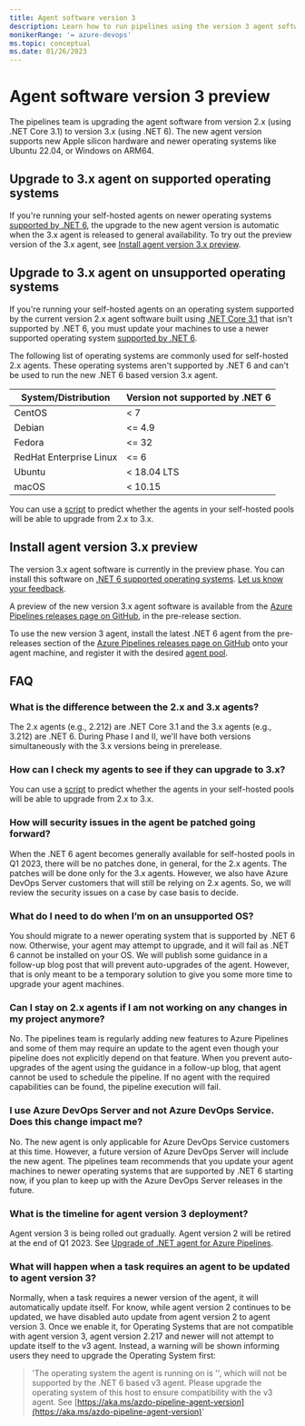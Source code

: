 ```yaml
---
title: Agent software version 3
description: Learn how to run pipelines using the version 3 agent software.
monikerRange: '= azure-devops'
ms.topic: conceptual
ms.date: 01/26/2023
---
```


# Agent software version 3 preview

The pipelines team is upgrading the agent software from version 2.x (using .NET Core 3.1) to version 3.x (using .NET 6). The new agent version supports new Apple silicon hardware and newer operating systems like Ubuntu 22.04, or Windows on ARM64.

## Upgrade to 3.x agent on supported operating systems

If you're running your self-hosted agents on newer operating systems [supported by .NET 6](https://github.com/dotnet/core/blob/main/release-notes/6.0/supported-os.md), the upgrade to the new agent version is automatic when the 3.x agent is released to general availability. To try out the preview version of the 3.x agent, see [Install agent version 3.x preview](#install-agent-version-3x-preview).

## Upgrade to 3.x agent on unsupported operating systems

If you're running your self-hosted agents on an operating system supported by the current version 2.x agent software built using [.NET Core 3.1](https://github.com/dotnet/core/blob/main/release-notes/3.1/3.1-supported-os.md) that isn't supported by .NET 6, you must update your machines to use a newer supported operating system [supported by .NET 6](https://github.com/dotnet/core/blob/main/release-notes/6.0/supported-os.md).

The following list of operating systems are commonly used for self-hosted 2.x agents. These operating systems aren't supported by .NET 6 and can't be used to run the new .NET 6 based version 3.x agent.

| System/Distribution | Version not supported by .NET 6 |
|---------------------|---------------------------------|
| CentOS | < 7 |
| Debian | <= 4.9 |
| Fedora | <= 32 |
| RedHat Enterprise Linux | <= 6 |
| Ubuntu | < 18.04 LTS |
| macOS | < 10.15 |

You can use a [script](https://github.com/microsoft/azure-pipelines-agent/tree/master/tools/FindAgentsNotCompatibleWithAgent) to predict whether the agents in your self-hosted pools will be able to upgrade from 2.x to 3.x.

## Install agent version 3.x preview

The version 3.x agent software is currently in the preview phase. You can install this software on [.NET 6 supported operating systems](https://github.com/dotnet/core/blob/main/release-notes/6.0/supported-os.md). [Let us know your feedback](https://github.com/microsoft/azure-pipelines-agent/issues).

A preview of the new version 3.x agent software is available from the [Azure Pipelines releases page on GitHub](https://github.com/microsoft/azure-pipelines-agent/releases), in the pre-release section.

To use the new version 3 agent, install the latest .NET 6 agent from the pre-releases section of the [Azure Pipelines releases page on GitHub](https://github.com/microsoft/azure-pipelines-agent/releases) onto your agent machine, and register it with the desired [agent pool](pools-queues.md).

## FAQ

### What is the difference between the 2.x and 3.x agents?

The 2.x agents (e.g., 2.212) are .NET Core 3.1 and the 3.x agents (e.g., 3.212) are .NET 6. During Phase I and II, we'll have both versions simultaneously with the 3.x versions being in prerelease.

### How can I check my agents to see if they can upgrade to 3.x?

You can use a [script](https://github.com/microsoft/azure-pipelines-agent/tree/master/tools/FindAgentsNotCompatibleWithAgent) to predict whether the agents in your self-hosted pools will be able to upgrade from 2.x to 3.x.

### How will security issues in the agent be patched going forward?

When the .NET 6 agent becomes generally available for self-hosted pools in Q1 2023, there will be no patches done, in general, for the 2.x agents. The patches will be done only for the 3.x agents. However, we also have Azure DevOps Server customers that will still be relying on 2.x agents. So, we will review the security issues on a case by case basis to decide.

### What do I need to do when I’m on an unsupported OS?

You should migrate to a newer operating system that is supported by .NET 6 now. Otherwise, your agent may attempt to upgrade, and it will fail as .NET 6 cannot be installed on your OS. We will publish some guidance in a follow-up blog post that will prevent auto-upgrades of the agent. However, that is only meant to be a temporary solution to give you some more time to upgrade your agent machines.

### Can I stay on 2.x agents if I am not working on any changes in my project anymore?

No. The pipelines team is regularly adding new features to Azure Pipelines and some of them may require an update to the agent even though your pipeline does not explicitly depend on that feature. When you prevent auto-upgrades of the agent using the guidance in a follow-up blog, that agent cannot be used to schedule the pipeline. If no agent with the required capabilities can be found, the pipeline execution will fail.

### I use Azure DevOps Server and not Azure DevOps Service. Does this change impact me?

No. The new agent is only applicable for Azure DevOps Service customers at this time. However, a future version of Azure DevOps Server will include the new agent. The pipelines team recommends that you update your agent machines to newer operating systems that are supported by .NET 6 starting now, if you plan to keep up with the Azure DevOps Server releases in the future.

### What is the timeline for agent version 3 deployment?

Agent version 3 is being rolled out gradually. Agent version 2 will be retired at the end of Q1 2023. See [Upgrade of .NET agent for Azure Pipelines](https://devblogs.microsoft.com/devops/upgrade-of-net-agent-for-azure-pipelines/).

### What will happen when a task requires an agent to be updated to agent version 3?
Normally, when a task requires a newer version of the agent, it will automatically update itself. For know, while agent version 2 continues to be updated, we have disabled auto update from agent version 2 to agent version 3. Once we enable it, for Operating Systems that are not compatible with agent version 3, agent version 2.217 and newer will not attempt to update itself to the v3 agent. Instead, a warning will be shown informing users they need to upgrade the Operating System first:
> 'The operating system the agent is running on is '<OS>', which will not be supported by the .NET 6 based v3 agent. Please upgrade the operating system of this host to ensure compatibility with the v3 agent. See [https://aka.ms/azdo-pipeline-agent-version](https://aka.ms/azdo-pipeline-agent-version)'
